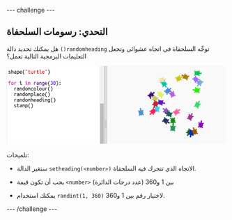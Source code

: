 --- challenge ---
## التحدي: رسومات السلحفاة
هل يمكنك تحديد دالة `()randomheading` توجِّه السلحفاة في اتجاه عشوائي وتجعل التعليمات البرمجية التالية تعمل؟

![screenshot](images/modern-turtle-art.png)

تلميحات:

- ستغير الدالة `setheading(<number>)` الاتجاه الذي تتحرك فيه السلحفاة.

- يجب أن تكون قيمة `<number>` بين 1 و360 (عدد درجات الدائرة)

- يمكنك استخدام `randint(1, 360)` لاختيار رقم بين 1 و360.




--- /challenge ---